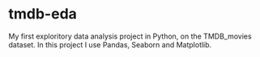 # tmdb-eda
 My first exploritory data analysis project in Python, on the TMDB_movies dataset. In this project I use Pandas, Seaborn and Matplotlib.
